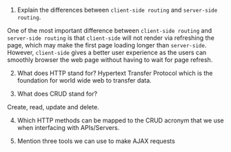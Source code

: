 1.  Explain the differences between `client-side routing` and `server-side routing`.

One of the most important difference between `client-side routing` and `server-side routing` is that `client-side` will not render via refreshing the page, which may make the first page loading longer than `server-side`. However, 
`client-side` gives a better user experience as the users can smoothly browser the web page without having to wait for page refresh.

2.  What does HTTP stand for?
Hypertext Transfer Protocol which is the foundation for world wide web to transfer data. 

3.  What does CRUD stand for?

Create, read, update and delete.

4.  Which HTTP methods can be mapped to the CRUD acronym that we use when interfacing with APIs/Servers.

5.  Mention three tools we can use to make AJAX requests